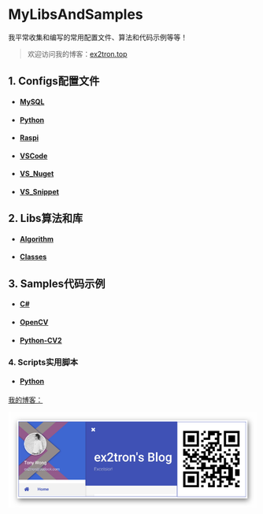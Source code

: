 # MyLibsAndSamples

我平常收集和编写的常用配置文件、算法和代码示例等等！

> 欢迎访问我的博客：[ex2tron.top](http://ex2tron.top)

## 1. Configs配置文件

- #### [MySQL](https://github.com/ex2tron/MyLibsAndSamples/tree/master/Configs/MySQL5.7.14(WAMP))

- #### [Python](https://github.com/ex2tron/MyLibsAndSamples/tree/master/Configs/Python)

- #### [Raspi](https://github.com/ex2tron/MyLibsAndSamples/tree/master/Configs/Raspi)

- #### [VSCode](https://github.com/ex2tron/MyLibsAndSamples/tree/master/Configs/VSCode)

- #### [VS_Nuget](https://github.com/ex2tron/MyLibsAndSamples/tree/master/Configs/VS_NuGet)

- #### [VS_Snippet](https://github.com/ex2tron/MyLibsAndSamples/tree/master/Configs/VS_Snippet)

## 2. Libs算法和库

- #### [Algorithm](https://github.com/ex2tron/MyLibsAndSamples/tree/master/Libs/Algorithm)

- #### [Classes](https://github.com/ex2tron/MyLibsAndSamples/tree/master/Libs/Classes)

## 3. Samples代码示例

- #### [C#](https://github.com/ex2tron/MyLibsAndSamples/tree/master/Samples/C%23)

- #### [OpenCV](https://github.com/ex2tron/MyLibsAndSamples/tree/master/Samples/OpenCV)

- #### [Python-CV2](Samples/Python-CV2/)

### 4. Scripts实用脚本

- #### [Python](Scripts/Python/)

[我的博客：](http://ex2tron.top)

![blog_qrcode](images/blog_qrcode.png)